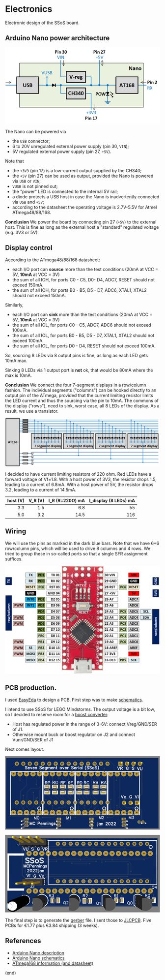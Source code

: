 # Electronics

Electronic design of the SSoS board.

## Arduino Nano power architecture

![Arduino Nano power architecture](power.png)

The Nano can be powered via
 - the `USB` connector;
 - 6 to 20V unregulated external power supply (pin 30, `VIN`); 
 - 5V regulated external power supply (pin 27, `+5V`).

Note that
 - the `+3V3` (pin 17) is a low-current output supplied by the CH340;
 - the `+5V` (pin 27) can be used as output, provided the Nano is powered via `USB` or `VIN`;
 - `VUSB` is not pinned out;
 - the "power" LED is connected to the internal 5V rail;
 - a diode protects a USB host in case the Nano is inadvertently connected via `USB` and `+5V`;
 - according to the datasheet the operating voltage is 2.7V-5.5V for Atmel ATmega48/88/168.

**Conclusion**
We power the board by connecting pin 27 (`+5V`) to the external host.
This is fine as long as the external host a "standard" regulated voltage (e.g. 3V3 or 5V).


## Display control

According to the ATmega48/88/168 datasheet:
 - each I/O port can **source** more than the test conditions (20mA at VCC = 5V, **10mA** at VCC = 3V)
 - the sum of all IOH, for ports C0 - C5, D0- D4, ADC7, RESET should not exceed 150mA.
 - the sum of all IOH, for ports B0 - B5, D5 - D7, ADC6, XTAL1, XTAL2 should not exceed 150mA.

Similarly,
 - each I/O port can **sink** more than the test conditions (20mA at VCC = 5V, **10mA** at VCC = 3V)
 - the sum of all IOL, for ports C0 - C5, ADC7, ADC6 should not exceed 100mA.
 - the sum of all IOL, for ports B0 - B5, D5 - D7, XTAL1, XTAL2 should not exceed 100mA.
 - the sum of all IOL, for ports D0 - D4, RESET should not exceed 100mA.

So, sourcing 8 LEDs via 8 output pins is fine, as long as each LED gets 10mA max.

Sinking 8 LEDs via 1 output port is **not** ok, that would be 80mA where the max is 10mA.

**Conclusion**
We connect the four 7-segment displays in a row/column fashion. 
The individual segments ("columns") can be hooked directly to an output pin of the ATmega, provided that the current limiting resistor limits the LED current and thus the sourcing via the pin to 10mA.
The commons of the display ("rows"), need to sink, worst case, all 8 LEDs of the display. As a result, we use a transistor.

![Display control](col-row.png)

I decided to have current limiting resistors of 220 ohm.
Red LEDs have a forward voltage of Vf=1.8. 
With a host power of 3V3, the resistor drops 1.5, leading to a current of 6.8mA.
With a host power of 5V, the resistor drops 3.2, leading to a current of 14.5mA.

| host (V) | V_R (V)| I_R (R=220Ω) mA | I_display (8 LEDs) mA |
|---------:|-------:|----------------:|----------------------:|
|      3.3 |    1.5 |             6.8 |                    55 |
|      5.0 |    3.2 |            14.5 |                   116 |


## Wiring

We will use the pins as marked in the dark blue bars. 
Note that we have 6+6 row/column pins, which will be used to drive 8 columns and 4 rows.
We tried to group these in so-called ports so that a single SFR assignment suffices.

![Wiring](pinout.png)


## PCB production.


I used [EasyEda](https://easyeda.com) to design a PCB.
First step was to make [schematics](Schematic_SSoS.pdf).

I intend to use SSoS for LEGO Mindstorms.
The output voltage is a bit low, so I decided to reserve room for a [boost converter](https://www.aliexpress.com/item/32762622485.html):
 - Host has regulated power in the range of 3-6V: connect Vreg/GND/SER of J1.
 - Otherwise mount buck or boost regulator on J2 and connect Vunr/GND/SER of J1

Next comes layout.

![top](SSoS-top.png)

![bottom](SSoS-bottom.png)

The final step is to generate the [gerber](Gerber_SSoS.zip) file.
I sent those to [JLCPCB](https://jlcpcb.com/).
Five PCBs for €1.77 plus €3.84 shipping (3 weeks).


## References 

 - [Arduino Nano description](https://www.arduino.cc/en/pmwiki.php?n=Main/ArduinoBoardNano)
 - [Arduino Nano schematics](https://www.arduino.cc/en/uploads/Main/ArduinoNano30Schematic.pdf)
 - [ATmega168 information (and datasheet)](https://www.microchip.com/en-us/product/ATmega168)

(end)
